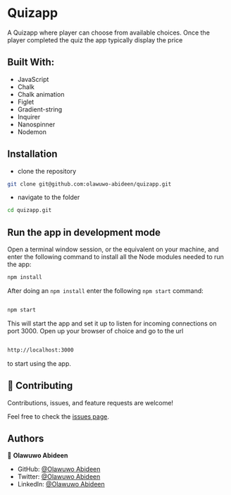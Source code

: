 # Quizapp

A Quizapp where player can choose from available choices. Once the player completed the quiz the app typically display the price 


## Built With:

- JavaScript
- Chalk
- Chalk animation
- Figlet
- Gradient-string
- Inquirer
- Nanospinner
- Nodemon

## Installation

- clone the repository

```sh
git clone git@github.com:olawuwo-abideen/quizapp.git
```

- navigate to the folder

```sh
cd quizapp.git
```

## Run the app in development mode

Open a terminal window session, or the equivalent on your machine, and enter the following command to install all the
Node modules needed to run the app:

```sh
npm install
```

After doing an `npm install` enter the following `npm start` command:

```sh

npm start

```

This will start the app and set it up to listen for incoming connections on port 3000. Open up your browser of choice
and go to the url

```sh

http://localhost:3000

```

to start using the app.

## 🤝 Contributing

Contributions, issues, and feature requests are welcome!

Feel free to check the [issues page](https://github.com/Olawuwo-Abideen/quizapp/issues).

## Authors

👤 **Olawuwo Abideen**

- GitHub: [@Olawuwo Abideen](https://github.com/olawuwo-abideen)
- Twitter: [@Olawuwo Abideen](https://twitter.com/olawuwo_abideen)
- LinkedIn: [@Olawuwo Abideen](https://www.linkedin.com/in/olawuwo-abideen/)
